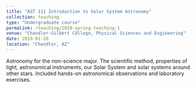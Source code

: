 ```yaml
---
title: "AST 111 Introduction to Solar System Astronomy"
collection: teaching
type: "Undergraduate course"
permalink: /teaching/2019-spring-teaching-1
venue: "Chandler-Gilbert COllege, Physical Sciences and Engineering"
date: 2019-01-20
location: "Chandler, AZ"
---
```


Astronomy for the non-science major. The scientific method, properties of light, astronomical instruments, our Solar System and solar systems around other stars. Included hands-on astronomical observations and laboratory exercises.


